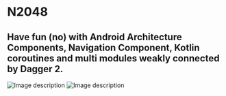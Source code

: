 # **N2048**
## Have fun (no) with Android Architecture Components, Navigation Component, Kotlin coroutines and multi modules weakly connected by Dagger 2.

![Image description](https://drive.google.com/uc?export=download&id=1l68Jwp4fIJU5qyeFbZyfmWclNQpuTx7h) 
![Image description](https://drive.google.com/uc?export=download&id=1SiNq08S5LA5v2g07EfkZsrF9K8639C6T)
